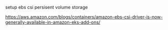 setup ebs csi persisent volume storage

https://aws.amazon.com/blogs/containers/amazon-ebs-csi-driver-is-now-generally-available-in-amazon-eks-add-ons/
